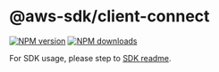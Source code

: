 # @aws-sdk/client-connect

[![NPM version](https://img.shields.io/npm/v/@aws-sdk/client-connect/rc.svg)](https://www.npmjs.com/package/@aws-sdk/client-connect)
[![NPM downloads](https://img.shields.io/npm/dm/@aws-sdk/client-connect.svg)](https://www.npmjs.com/package/@aws-sdk/client-connect)

For SDK usage, please step to [SDK readme](https://github.com/aws/aws-sdk-js-v3).
